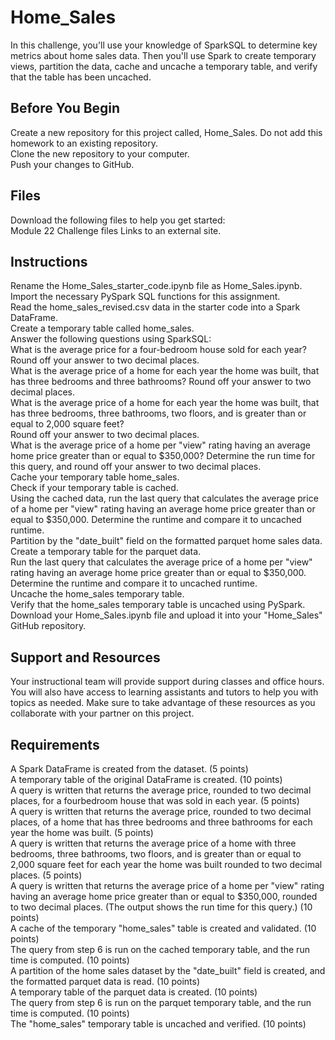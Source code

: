 # Home_Sales

In this challenge, you'll use your knowledge of SparkSQL to determine key metrics about home sales data. Then you'll use Spark to create temporary views, partition the data, cache and uncache a temporary table, and verify that the table has been uncached. 
## Before You Begin
Create a new repository for this project called, Home_Sales. Do not add this homework to an existing repository. <br>
Clone the new repository to your computer. <br>
Push your changes to GitHub. 
## Files
Download the following files to help you get started: <br>
Module 22 Challenge files Links to an external site. 
## Instructions
Rename the Home_Sales_starter_code.ipynb file as Home_Sales.ipynb. <br>
Import the necessary PySpark SQL functions for this assignment. <br>
Read the home_sales_revised.csv data in the starter code into a Spark DataFrame. <br>
Create a temporary table called home_sales. <br>
Answer the following questions using SparkSQL: <br>
What is the average price for a four-bedroom house sold for each year? Round off your answer to two decimal places. <br>
What is the average price of a home for each year the home was built, that has three bedrooms and three bathrooms? Round off your answer to two decimal places. <br>
What is the average price of a home for each year the home was built, that has three bedrooms, three bathrooms, two floors, and is greater than or equal to 2,000 square feet? <br>
Round off your answer to two decimal places. <br>
What is the average price of a home per "view" rating having an average home price greater than or equal to $350,000? Determine the run time for this query, and round off your answer to two decimal places. <br>
Cache your temporary table home_sales. <br>
Check if your temporary table is cached. <br>
Using the cached data, run the last query that calculates the average price of a home per "view" rating having an average home price greater than or equal to $350,000. Determine the runtime and compare it to uncached runtime. <br>
Partition by the "date_built" field on the formatted parquet home sales data. <br>
Create a temporary table for the parquet data. <br>
Run the last query that calculates the average price of a home per "view" rating having an average home price greater than or equal to $350,000. Determine the runtime and compare it to uncached runtime. <br>
Uncache the home_sales temporary table. <br>
Verify that the home_sales temporary table is uncached using PySpark. <br>
Download your Home_Sales.ipynb file and upload it into your "Home_Sales" GitHub repository. 
## Support and Resources
Your instructional team will provide support during classes and office hours. You will also have access to learning assistants and tutors to help you with topics as needed. Make sure to take advantage of these resources as you collaborate with your partner on this project. 
## Requirements
A Spark DataFrame is created from the dataset. (5 points) <br>
A temporary table of the original DataFrame is created. (10 points) <br>
A query is written that returns the average price, rounded to two decimal places, for a fourbedroom house that was sold in each year. (5 points) <br>
A query is written that returns the average price, rounded to two decimal places, of a home that has three bedrooms and three bathrooms for each year the home was built. (5 points) <br>
A query is written that returns the average price of a home with three bedrooms, three bathrooms, two floors, and is greater than or equal to 2,000 square feet for each year the home was built rounded to two decimal places. (5 points) <br>
A query is written that returns the average price of a home per "view" rating having an average home price greater than or equal to $350,000, rounded to two decimal places. (The output shows the run time for this query.) (10 points) <br>
A cache of the temporary "home_sales" table is created and validated. (10 points) <br>
The query from step 6 is run on the cached temporary table, and the run time is computed. (10 points) <br>
A partition of the home sales dataset by the "date_built" field is created, and the formatted parquet data is read. (10 points) <br>
A temporary table of the parquet data is created. (10 points) <br>
The query from step 6 is run on the parquet temporary table, and the run time is computed. (10 points) <br>
The "home_sales" temporary table is uncached and verified. (10 points) 
